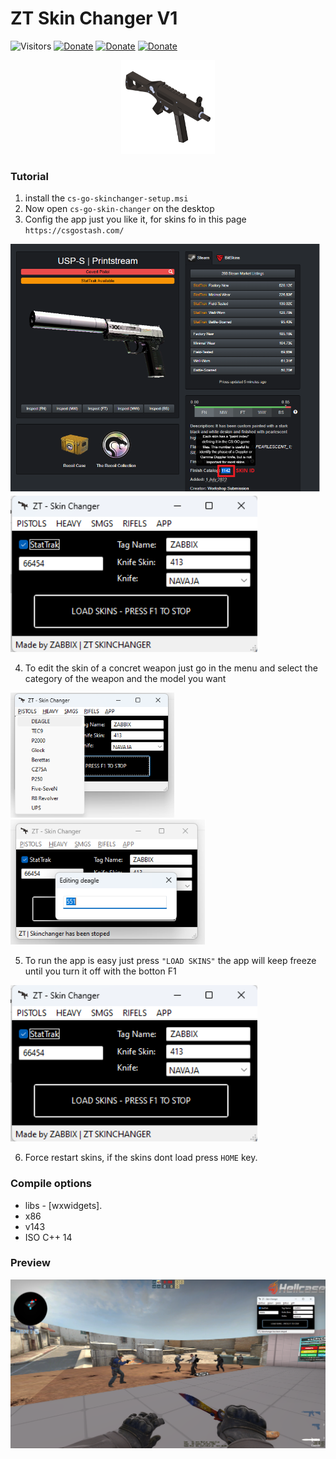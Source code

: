 # ZT Skin Changer V1

![Visitors](https://api.visitorbadge.io/api/visitors?path=https%3A%2F%2Fgithub.com%2Fzabbix-byte%2csgo-skin-changer%2F&countColor=%23263759)
[![Donate](https://img.shields.io/badge/PayPal-00457C?style=for-the-badge&logo=paypal&logoColor=white
)](https://www.paypal.com/donate/?hosted_button_id=5MTHH82ABTJDA)
[![Donate](https://img.shields.io/badge/GitHub-100000?style=for-the-badge&logo=github&logoColor=white)](https://github.com/zabbix-byte)
[![Donate](https://img.shields.io/badge/C++-3776AB?style=for-the-badge&logo=c%2B%2B&logoColor=white)](https://www.python.org/)

<div align="center">

<img height="150" width="150" src="https://github.com/zabbix-byte/csgo-skin-changer/blob/main/gun.png">

</div>

### Tutorial

1. install the `cs-go-skinchanger-setup.msi`
2. Now open `cs-go-skin-changer` on the desktop
3. Config the app just you like it, for skins fo in this page `https://csgostash.com/`

<img height="400" src="https://github.com/zabbix-byte/csgo-skin-changer/blob/main/tuto3.png"><img height="250" src="https://github.com/zabbix-byte/csgo-skin-changer/blob/main/preview_app.png">

4. To edit the skin of a concret weapon just go in the menu and select the category of the weapon and the model you want

<img height="200" src="https://github.com/zabbix-byte/csgo-skin-changer/blob/main/tuto_1.png"><img height="200" src="https://github.com/zabbix-byte/csgo-skin-changer/blob/main/tuto_2.png">

5. To run the app is easy just press `"LOAD SKINS"` the app will keep freeze until you turn it off with the botton F1

<img height="250" src="https://github.com/zabbix-byte/csgo-skin-changer/blob/main/preview_app.png">

6. Force restart skins, if the skins dont load press `HOME` key.
### Compile options

- libs - [wxwidgets].
- x86
- v143
- ISO C++ 14

### Preview 

<img src="https://github.com/zabbix-byte/csgo-skin-changer/blob/main/preview_full.png">

